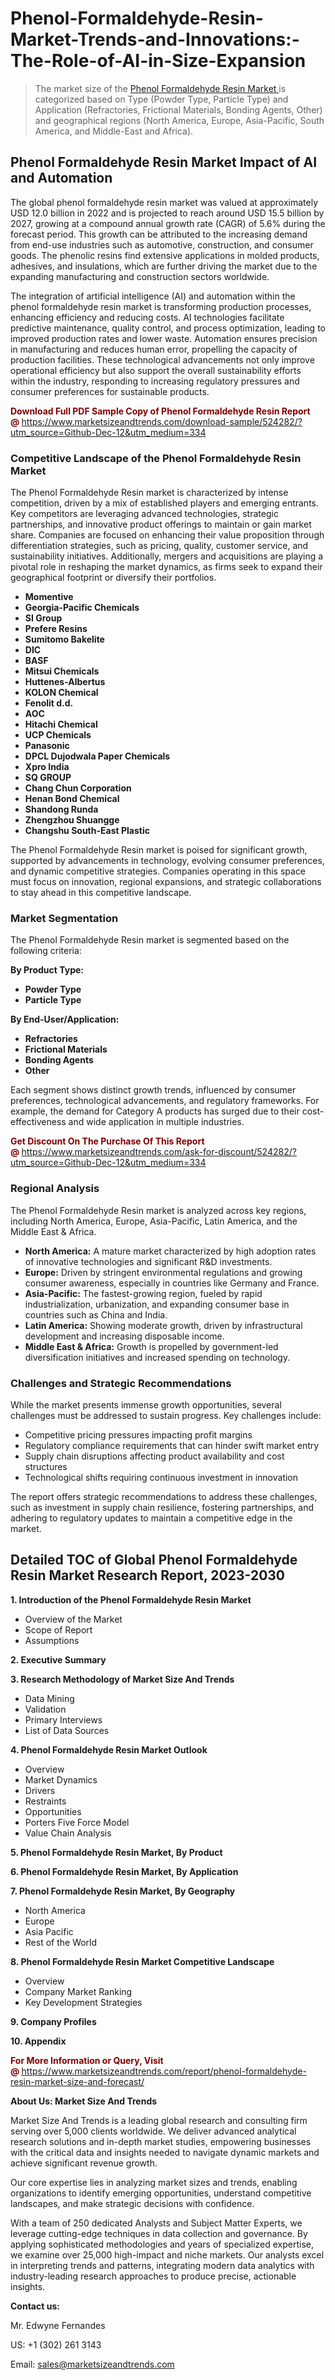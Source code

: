 <H1>Phenol-Formaldehyde-Resin-Market-Trends-and-Innovations:-The-Role-of-AI-in-Size-Expansion</H1><blockquote><p>The market size of the <a href="https://www.marketsizeandtrends.com/download-sample/524282/?utm_source=Github-Dec-12&amp;utm_medium=334" target="_blank">Phenol Formaldehyde Resin Market </a>is categorized based on Type (Powder Type, Particle Type) and Application (Refractories, Frictional Materials, Bonding Agents, Other) and geographical regions (North America, Europe, Asia-Pacific, South America, and Middle-East and Africa).</p></blockquote><p><h2>Phenol Formaldehyde Resin Market Impact of AI and Automation</h2><p>The global phenol formaldehyde resin market was valued at approximately USD 12.0 billion in 2022 and is projected to reach around USD 15.5 billion by 2027, growing at a compound annual growth rate (CAGR) of 5.6% during the forecast period. This growth can be attributed to the increasing demand from end-use industries such as automotive, construction, and consumer goods. The phenolic resins find extensive applications in molded products, adhesives, and insulations, which are further driving the market due to the expanding manufacturing and construction sectors worldwide.</p><p>The integration of artificial intelligence (AI) and automation within the phenol formaldehyde resin market is transforming production processes, enhancing efficiency and reducing costs. AI technologies facilitate predictive maintenance, quality control, and process optimization, leading to improved production rates and lower waste. Automation ensures precision in manufacturing and reduces human error, propelling the capacity of production facilities. These technological advancements not only improve operational efficiency but also support the overall sustainability efforts within the industry, responding to increasing regulatory pressures and consumer preferences for sustainable products.</p></p><p><strong><span style="color: #800000;">Download Full PDF Sample Copy of Phenol Formaldehyde Resin Report @</span>&nbsp;</strong><a href="https://www.marketsizeandtrends.com/download-sample/524282/?utm_source=Github-Dec-12&amp;utm_medium=334">https://www.marketsizeandtrends.com/download-sample/524282/?utm_source=Github-Dec-12&amp;utm_medium=334</a></p><h3>Competitive Landscape of the Phenol Formaldehyde Resin Market</h3><p>The Phenol Formaldehyde Resin market is characterized by intense competition, driven by a mix of established players and emerging entrants. Key competitors are leveraging advanced technologies, strategic partnerships, and innovative product offerings to maintain or gain market share. Companies are focused on enhancing their value proposition through differentiation strategies, such as pricing, quality, customer service, and sustainability initiatives. Additionally, mergers and acquisitions are playing a pivotal role in reshaping the market dynamics, as firms seek to expand their geographical footprint or diversify their portfolios.</p><p><strong><p><ul><li>Momentive </li><li> Georgia-Pacific Chemicals </li><li> SI Group </li><li> Prefere Resins </li><li> Sumitomo Bakelite </li><li> DIC </li><li> BASF </li><li> Mitsui Chemicals </li><li> Huttenes-Albertus </li><li> KOLON Chemical </li><li> Fenolit d.d. </li><li> AOC </li><li> Hitachi Chemical </li><li> UCP Chemicals </li><li> Panasonic </li><li> DPCL Dujodwala Paper Chemicals </li><li> Xpro India </li><li> SQ GROUP </li><li> Chang Chun Corporation </li><li> Henan Bond Chemical </li><li> Shandong Runda </li><li> Zhengzhou Shuangge </li><li> Changshu South-East Plastic</p></li></ul></p></strong></p><p>The Phenol Formaldehyde Resin market is poised for significant growth, supported by advancements in technology, evolving consumer preferences, and dynamic competitive strategies. Companies operating in this space must focus on innovation, regional expansions, and strategic collaborations to stay ahead in this competitive landscape.</p><h3>Market Segmentation</h3><p>The Phenol Formaldehyde Resin market is segmented based on the following criteria:</p><p><strong>By Product Type:</strong></p><p><strong><p><ul><li>Powder Type </li><li> Particle Type</p></li></ul></p></strong></p><p><strong>By End-User/Application:</strong></p><p><strong><p><ul><li>Refractories </li><li> Frictional Materials </li><li> Bonding Agents </li><li> Other</p></li></ul></p></strong></p><p>Each segment shows distinct growth trends, influenced by consumer preferences, technological advancements, and regulatory frameworks. For example, the demand for Category A products has surged due to their cost-effectiveness and wide application in multiple industries.</p><p><strong><span style="color: #800000;">Get Discount On The Purchase Of This Report @&nbsp;</span></strong><a href="https://www.marketsizeandtrends.com/ask-for-discount/524282/?utm_source=Github-Dec-12&amp;utm_medium=334">https://www.marketsizeandtrends.com/ask-for-discount/524282/?utm_source=Github-Dec-12&amp;utm_medium=334</a></p><h3>Regional Analysis</h3><p>The Phenol Formaldehyde Resin market is analyzed across key regions, including North America, Europe, Asia-Pacific, Latin America, and the Middle East &amp; Africa.</p><ul><li><strong>North America:</strong> A mature market characterized by high adoption rates of innovative technologies and significant R&amp;D investments.</li><li><strong>Europe:</strong> Driven by stringent environmental regulations and growing consumer awareness, especially in countries like Germany and France.</li><li><strong>Asia-Pacific:</strong> The fastest-growing region, fueled by rapid industrialization, urbanization, and expanding consumer base in countries such as China and India.</li><li><strong>Latin America:</strong> Showing moderate growth, driven by infrastructural development and increasing disposable income.</li><li><strong>Middle East &amp; Africa:</strong> Growth is propelled by government-led diversification initiatives and increased spending on technology.</li></ul><h3>Challenges and Strategic Recommendations</h3><p>While the market presents immense growth opportunities, several challenges must be addressed to sustain progress. Key challenges include:</p><ul><li>Competitive pricing pressures impacting profit margins</li><li>Regulatory compliance requirements that can hinder swift market entry</li><li>Supply chain disruptions affecting product availability and cost structures</li><li>Technological shifts requiring continuous investment in innovation</li></ul><p>The report offers strategic recommendations to address these challenges, such as investment in supply chain resilience, fostering partnerships, and adhering to regulatory updates to maintain a competitive edge in the market.</p><h2>Detailed TOC of Global Phenol Formaldehyde Resin Market Research Report, 2023-2030</h2><p><strong>1. Introduction of the Phenol Formaldehyde Resin Market</strong></p><ul><li>Overview of the Market</li><li>Scope of Report</li><li>Assumptions&nbsp;</li></ul><p><strong>2. Executive Summary</strong></p><p><strong>3. Research Methodology of <strong>Market Size And Trends</strong></strong></p><ul><li>Data Mining</li><li>Validation</li><li>Primary Interviews</li><li>List of Data Sources&nbsp;</li></ul><p><strong>4. Phenol Formaldehyde Resin Market Outlook</strong></p><ul><li>Overview</li><li>Market Dynamics</li><li>Drivers</li><li>Restraints</li><li>Opportunities</li><li>Porters Five Force Model</li><li>Value Chain Analysis&nbsp;</li></ul><p><strong>5. Phenol Formaldehyde Resin Market, By Product</strong></p><p><strong>6. Phenol Formaldehyde Resin Market, By Application</strong></p><p><strong>7. Phenol Formaldehyde Resin Market, By Geography</strong></p><ul><li>North America</li><li>Europe</li><li>Asia Pacific</li><li>Rest of the World&nbsp;</li></ul><p><strong>8. Phenol Formaldehyde Resin Market Competitive Landscape</strong></p><ul><li>Overview</li><li>Company Market Ranking</li><li>Key Development Strategies&nbsp;</li></ul><p><strong>9. Company Profiles</strong></p><p><strong>10. Appendix</strong></p><p><strong><span style="color: #800000;">For More Information or Query, Visit @&nbsp;</span></strong><a href="https://www.marketsizeandtrends.com/report/phenol-formaldehyde-resin-market-size-and-forecast/">https://www.marketsizeandtrends.com/report/phenol-formaldehyde-resin-market-size-and-forecast/</a></p><p></p><p><strong>About Us:&nbsp;Market Size And Trends</strong></p><p>Market Size And Trends&nbsp;is a leading global research and consulting firm serving over 5,000 clients worldwide. We deliver advanced analytical research solutions and in-depth market studies, empowering businesses with the critical data and insights needed to navigate dynamic markets and achieve significant revenue growth.</p><p>Our core expertise lies in analyzing market sizes and trends, enabling organizations to identify emerging opportunities, understand competitive landscapes, and make strategic decisions with confidence.</p><p>With a team of 250 dedicated Analysts and Subject Matter Experts, we leverage cutting-edge techniques in data collection and governance. By applying sophisticated methodologies and years of specialized expertise, we examine over 25,000 high-impact and niche markets. Our analysts excel in interpreting trends and patterns, integrating modern data analytics with industry-leading research approaches to produce precise, actionable insights.</p><p><strong>Contact us:</strong></p><p>Mr. Edwyne Fernandes</p><p>US: +1 (302) 261 3143</p><p>Email: <a href="mailto:sales@marketsizeandtrends.com">sales@marketsizeandtrends.com</a>&nbsp;</p>
